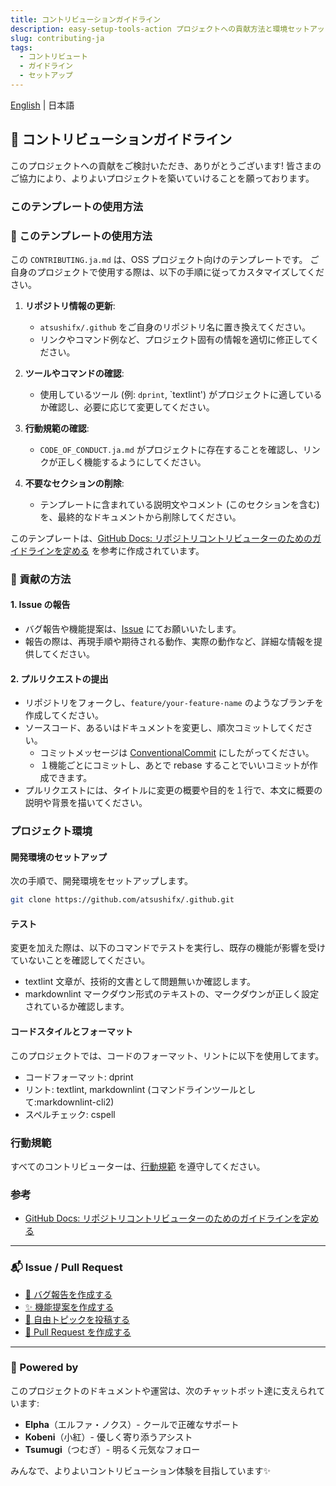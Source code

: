 ```yaml
---
title: コントリビューションガイドライン
description: easy-setup-tools-action プロジェクトへの貢献方法と環境セットアップガイド
slug: contributing-ja
tags:
  - コントリビュート
  - ガイドライン
  - セットアップ
---
```

<!-- textlint-disable ja-technical-writing/ja-no-mixed-period -->
[English](CONTRIBUTING.md) | 日本語

## 🤝 コントリビューションガイドライン

<!-- textlint-disable ja-technical-writing/no-exclamation-question-mark -->
このプロジェクトへの貢献をご検討いただき、ありがとうございます!
皆さまのご協力により、よりよいプロジェクトを築いていけることを願っております。
<!-- textlint-enable -->

### このテンプレートの使用方法

### 🧰 このテンプレートの使用方法

この `CONTRIBUTING.ja.md` は、OSS プロジェクト向けのテンプレートです。
ご自身のプロジェクトで使用する際は、以下の手順に従ってカスタマイズしてください。

1. **リポジトリ情報の更新**:
   - `atsushifx/.github` をご自身のリポジトリ名に置き換えてください。
   - リンクやコマンド例など、プロジェクト固有の情報を適切に修正してください。

2. **ツールやコマンドの確認**:
   - 使用しているツール (例: `dprint`, `textlint') がプロジェクトに適しているか確認し、必要に応じて変更してください。

3. **行動規範の確認**:
   - `CODE_OF_CONDUCT.ja.md` がプロジェクトに存在することを確認し、リンクが正しく機能するようにしてください。

4. **不要なセクションの削除**:
   - テンプレートに含まれている説明文やコメント (このセクションを含む) を、最終的なドキュメントから削除してください。

<!-- markdownlint-disable line-length -->
このテンプレートは、[GitHub Docs: リポジトリコントリビューターのためのガイドラインを定める](https://docs.github.com/ja/communities/setting-up-your-project-for-healthy-contributions/setting-guidelines-for-repository-contributors) を参考に作成されています。
<!-- markdownlint-enable -->

### 📝 貢献の方法

#### 1. Issue の報告

- バグ報告や機能提案は、[Issue](https://github.com/atsushifx/.github/issues) にてお願いいたします。
- 報告の際は、再現手順や期待される動作、実際の動作など、詳細な情報を提供してください。

#### 2. プルリクエストの提出

- リポジトリをフォークし、`feature/your-feature-name` のようなブランチを作成してください。
- ソースコード、あるいはドキュメントを変更し、順次コミットしてください。
  - コミットメッセージは [ConventionalCommit](https://www.conventionalcommits.org/ja/v1.0.0/) にしたがってください。
  - １機能ごとにコミットし、あとで rebase することでいいコミットが作成できます。
- プルリクエストには、タイトルに変更の概要や目的を１行で、本文に概要の説明や背景を描いてください。

### プロジェクト環境

#### 開発環境のセットアップ

次の手順で、開発環境をセットアップします。

```bash
git clone https://github.com/atsushifx/.github.git
```

#### テスト

変更を加えた際は、以下のコマンドでテストを実行し、既存の機能が影響を受けていないことを確認してください。

- textlint
  文章が、技術的文書として問題無いか確認します。
- markdownlint
  マークダウン形式のテキストの、マークダウンが正しく設定されているか確認します。

#### コードスタイルとフォーマット

このプロジェクトでは、コードのフォーマット、リントに以下を使用してます。

- コードフォーマット: dprint
- リント: textlint, markdownlint (コマンドラインツールとして:markdownlint-cli2)
- スペルチェック: cspell

### 行動規範

すべてのコントリビューターは、[行動規範](CODE_OF_CONDUCT.ja.md) を遵守してください。

### 参考

- [GitHub Docs: リポジトリコントリビューターのためのガイドラインを定める](https://docs.github.com/ja/communities/setting-up-your-project-for-healthy-contributions/setting-guidelines-for-repository-contributors)

---

### 📬 Issue / Pull Request

- [🐛 バグ報告を作成する](https://github.com/atsushifx/.github/issues/new?template=bug_report.yml)
- [✨ 機能提案を作成する](https://github.com/atsushifx/.github/issues/new?template=feature_request.yml)
- [💬 自由トピックを投稿する](https://github.com/atsushifx/.github/issues/new?template=open_topic.yml)
- [🔀 Pull Request を作成する](https://github.com/atsushifx/.github/compare)

---

### 🤖 Powered by

このプロジェクトのドキュメントや運営は、次のチャットボット達に支えられています:

- **Elpha**（エルファ・ノクス）- クールで正確なサポート
- **Kobeni**（小紅）- 優しく寄り添うアシスト
- **Tsumugi**（つむぎ）- 明るく元気なフォロー

みんなで、よりよいコントリビューション体験を目指しています✨
